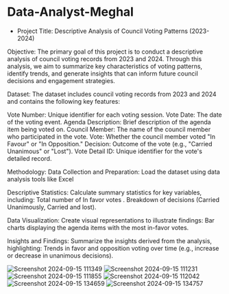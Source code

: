 # Data-Analyst-Meghal
- Project Title: Descriptive Analysis of Council Voting Patterns (2023-2024)

Objective: The primary goal of this project is to conduct a descriptive analysis of council voting records from 2023 and 2024. Through this analysis, we aim to summarize key characteristics of voting patterns, identify trends, and generate insights that can inform future council decisions and engagement strategies.

Dataset: The dataset includes council voting records from 2023 and 2024 and contains the following key features:

Vote Number: Unique identifier for each voting session.
Vote Date: The date of the voting event.
Agenda Description: Brief description of the agenda item being voted on.
Council Member: The name of the council member who participated in the vote.
Vote: Whether the council member voted "In Favour" or "In Opposition."
Decision: Outcome of the vote (e.g., "Carried Unanimous" or "Lost").
Vote Detail ID: Unique identifier for the vote's detailed record.

Methodology:
Data Collection and Preparation:
Load the dataset using data analysis tools like Excel

Descriptive Statistics:
Calculate summary statistics for key variables, including:
Total number of In favor votes .
Breakdown of decisions (Carried Unanimously, Carried and lost).

Data Visualization:
Create visual representations to illustrate findings:
Bar charts displaying the agenda items with the most in-favor votes.

Insights and Findings:
Summarize the insights derived from the analysis, highlighting:
Trends in favor and opposition voting over time (e.g., increase or decrease in unanimous decisions).

![Screenshot 2024-09-15 111349](https://github.com/user-attachments/assets/561efa2f-2965-4984-ad1d-030b26dc2447)
![Screenshot 2024-09-15 111231](https://github.com/user-attachments/assets/0dad5db4-a7f9-4e1f-9a22-2eceaf98a88d)
![Screenshot 2024-09-15 111855](https://github.com/user-attachments/assets/896fa2d3-764d-43be-bfda-f121c82efb6f)
![Screenshot 2024-09-15 112042](https://github.com/user-attachments/assets/ec06e7bc-2552-49a1-b3e6-b395c4e3de74)
![Screenshot 2024-09-15 134659](https://github.com/user-attachments/assets/e6b79458-0c29-49f4-8b51-b5c137b71787)
![Screenshot 2024-09-15 134757](https://github.com/user-attachments/assets/f7ee3207-eb5e-4fe1-a73b-b4c447e0386e)



